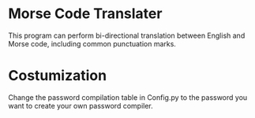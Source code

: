 # Morse Code Translater
This program can perform bi-directional translation between English and Morse code, including common punctuation marks.

# Costumization
Change the password compilation table in Config.py to the password you want to create your own password compiler.
